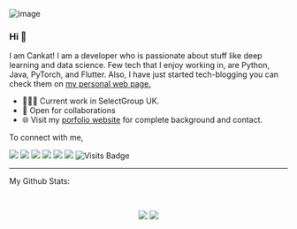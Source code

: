 ![image](https://github.com/saadeghi/saadeghi/blob/master/dino.gif)


### Hi 👋 
I am Cankat! I am a developer who is passionate about stuff like deep learning and data science. Few tech that I enjoy working in, are Python, Java, PyTorch, and  Flutter. Also, I have just started tech-blogging you can check them on [my personal web page.](https://cankatsarac.com/)

- 👨🏽‍💻 Current work in SelectGroup UK.
- 🤝 Open for collaborations
- 🌐 Visit my [porfolio website](https://cankatsarac.com/) for complete background and contact.

To connect with me,

[<img src="https://img.shields.io/badge/twitter-%231DA1F2.svg?&style=for-the-badge&logo=twitter&logoColor=white" />](https://twitter.com/Tembelinek) [<img src="https://img.shields.io/badge/medium-%2312100E.svg?&style=for-the-badge&logo=medium&logoColor=white" />](https://medium.com/@cankatsarac)  [<img src="https://img.shields.io/badge/linkedin-%230077B5.svg?&style=for-the-badge&logo=linkedin&logoColor=white" />](https://www.linkedin.com/in/cankatsarac/) [<img src = "https://img.shields.io/badge/instagram-%23E4405F.svg?&style=for-the-badge&logo=instagram&logoColor=white">](https://www.instagram.com/cankatsarac/) [<img src = "https://img.shields.io/badge/facebook-%231877F2.svg?&style=for-the-badge&logo=facebook&logoColor=white">](https://www.facebook.com/cankatsarac19971997) [<img src ="https://img.shields.io/badge/portfolio-web-%23.svg?&style=for-the-badge&logo=&logoColor=white%22">](https://www.cankatsarac.com) ![Visits Badge](https://badges.pufler.dev/visits/pr2tik1/pr2tik1?style=for-the-badge ) 

---
My Github Stats: 

<br>

<p align = "center">
  <img src = "https://github-readme-stats.vercel.app/api?username=CankatSarac&show_icons=true&theme=radical&line_height=27">
  <img src = "https://github-readme-stats.vercel.app/api/top-langs/?username=CankatSarac&hide=css,html&theme=tokyonight">
</p>



